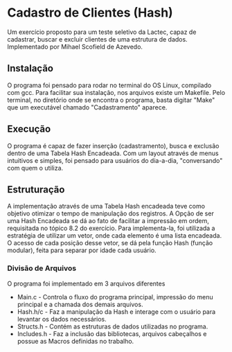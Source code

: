 # Cadastro de Clientes (Hash)
Um exercício proposto para um teste seletivo da Lactec, capaz de cadastrar, buscar e excluir clientes de uma estrutura de dados.
Implementado por Mihael Scofield de Azevedo.

## Instalação
O programa foi pensado para rodar no terminal do OS Linux, compilado com gcc.
Para facilitar sua instalação, nos arquivos existe um Makefile.
Pelo terminal, no diretório onde se encontra o programa, basta digitar "Make" que um executável chamado "Cadastramento" aparece.

## Execução
O programa é capaz de fazer inserção (cadastramento), busca e exclusão dentro de uma Tabela Hash Encadeada.
Com um layout através de menus intuitivos e simples, foi pensado para usuários do dia-a-dia, "conversando" com quem o utiliza.

## Estruturação
A implementação através de uma Tabela Hash encadeada teve como objetivo otimizar o tempo de manipulação dos registros.
A Opção de ser uma Hash Encadeada se dá ao fato de facilitar a impressão em ordem, requisitada no tópico 8.2 do exercício.
Para implementa-la, foi utilizada a estratégia de utilizar um vetor, onde cada elemento é uma lista encadeada.
O acesso de cada posição desse vetor, se dá pela função Hash (função modular), feita para separar por idade cada usuário.

### Divisão de Arquivos
O programa foi implementado em 3 arquivos diferentes
  - Main.c - Controla o fluxo do programa principal, impressão do menu principal e a chamada dos demais arquivos.
  - Hash.h/c - Faz a manipulação da Hash e interage com o usuário para levantar os dados necessários.
  - Structs.h - Contém as estruturas de dados utilizadas no programa.
  - Includes.h - Faz a inclusão das bibliotecas, arquivos cabeçalhos e possue as Macros definidas no trabalho.

